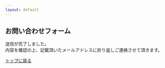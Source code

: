 ```yaml
---
layout: default
---
```


## お問い合わせフォーム

送信が完了しました。<br>
内容を確認の上、記載頂いたメールアドレスに折り返しご連絡させて頂きます。

<a href="/">トップに戻る</a>